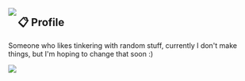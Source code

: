<a href="https://discord.com/users/399862294143696897"><img align="left" src="https://lanyard.ushiekane.dev/api/399862294143696897?borderRadius=8px&hideDiscrim=true"/></a>

## 📋 Profile

Someone who likes tinkering with random stuff, currently I don't make things, but I'm hoping to change that soon :)

![](https://komarev.com/ghpvc/?username=Ushie)
